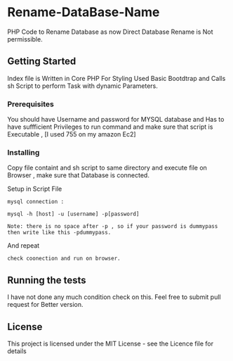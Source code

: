 # Rename-DataBase-Name

PHP Code to Rename Database as now Direct Database Rename is Not permissible. 

## Getting Started

Index file is Written in Core PHP For Styling Used Basic Bootdtrap and Calls sh Script to perform Task with dynamic Parameters.

### Prerequisites

You should have Username and password for MYSQL database and Has to have suffficient Privileges to run command and make sure that script is Executable , [I used 755 on my amazon Ec2]

### Installing

Copy file containt and sh script to same directory and execute file on Browser , make sure that Database is connected.

Setup in Script File

```
mysql connection :

mysql -h [host] -u [username] -p[password]

Note: there is no space after -p , so if your password is dummypass then write like this -pdummypass.
```

And repeat

```
check coonection and run on browser.
```

## Running the tests

I have not done any much condition check on this. Feel free to submit pull request for Better version.


## License

This project is licensed under the MIT License - see the Licence file for details
